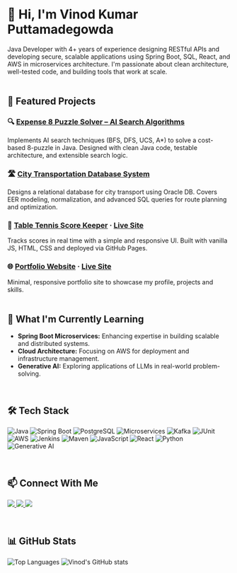 # 👋 Hi, I'm Vinod Kumar Puttamadegowda

Java Developer with 4+ years of experience designing RESTful APIs and developing secure, scalable applications using Spring Boot, SQL, React, and AWS in microservices architecture. I'm passionate about clean architecture, well-tested code, and building tools that work at scale.    
<br>

## 🚀 Featured Projects

### 🔍 [Expense 8 Puzzle Solver – AI Search Algorithms](https://github.com/vinodpgowda/AI-8-puzzle-solver)
Implements AI search techniques (BFS, DFS, UCS, A*) to solve a cost-based 8-puzzle in Java. Designed with clean Java code, testable architecture, and extensible search logic.

### 🛣️ [City Transportation Database System](https://github.com/harshitha-ravi/city-transportation-database-system)
Designs a relational database for city transport using Oracle DB. Covers EER modeling, normalization, and advanced SQL queries for route planning and optimization.

### 🏓 [Table Tennis Score Keeper](https://github.com/vinodpgowda/score-keeper) · [Live Site](https://vinodpgowda.github.io/score-keeper/)
Tracks scores in real time with a simple and responsive UI. Built with vanilla JS, HTML, CSS and deployed via GitHub Pages.

### 🌐 [Portfolio Website](https://github.com/vinodpgowda/portfolio-website) · [Live Site](https://vinodpgowda.github.io/portfolio/)
Minimal, responsive portfolio site to showcase my profile, projects and skills.  
<br>


## 🌱 What I'm Currently Learning
- **Spring Boot Microservices:** Enhancing expertise in building scalable and distributed systems.
- **Cloud Architecture:** Focusing on AWS for deployment and infrastructure management.
- **Generative AI:** Exploring applications of LLMs in real-world problem-solving.  
<br>

## 🛠️ Tech Stack

<p align="left">
  <img src="https://img.shields.io/badge/Java-007396?style=for-the-badge&logo=java&logoColor=white" alt="Java"/>
  <img src="https://img.shields.io/badge/Spring_Boot-6DB33F?style=for-the-badge&logo=spring-boot&logoColor=white" alt="Spring Boot"/>
  <img src="https://img.shields.io/badge/PostgreSQL-336791?style=for-the-badge&logo=postgresql&logoColor=white" alt="PostgreSQL"/>
  <img src="https://img.shields.io/badge/Microservices-FF6F00?style=for-the-badge&logo=stackshare&logoColor=white" alt="Microservices"/>
  <img src="https://img.shields.io/badge/Kafka-231F20?style=for-the-badge&logo=apache-kafka&logoColor=white" alt="Kafka"/>
  <img src="https://img.shields.io/badge/JUnit-25A162?style=for-the-badge&logo=junit5&logoColor=white" alt="JUnit"/>
  <img src="https://img.shields.io/badge/AWS-232F3E?style=for-the-badge&logo=amazonaws&logoColor=white" alt="AWS"/>
  <img src="https://img.shields.io/badge/Jenkins-D24939?style=for-the-badge&logo=jenkins&logoColor=white" alt="Jenkins"/>
  <img src="https://img.shields.io/badge/Maven-C71A36?style=for-the-badge&logo=apachemaven&logoColor=white" alt="Maven"/>
  <img src="https://img.shields.io/badge/JavaScript-F7DF1E?style=for-the-badge&logo=javascript&logoColor=black" alt="JavaScript"/>
  <img src="https://img.shields.io/badge/React-20232A?style=for-the-badge&logo=react&logoColor=61DAFB" alt="React"/>
  <img src="https://img.shields.io/badge/Python-3776AB?style=for-the-badge&logo=python&logoColor=white" alt="Python"/>
  <img src="https://img.shields.io/badge/Generative%20AI-000000?style=for-the-badge&logo=openai&logoColor=white" alt="Generative AI"/>
</p>
<br>

## 📫 Connect With Me

<p align="left">
  <a href="mailto:vinodkputtamadegowda@gmail.com">
    <img src="https://img.shields.io/badge/Email-D14836?style=for-the-badge&logo=gmail&logoColor=white"/>
  </a>
  <a href="https://www.linkedin.com/in/vinodpgowda">
    <img src="https://img.shields.io/badge/LinkedIn-0077B5?style=for-the-badge&logo=linkedin&logoColor=white"/>
  </a>
  <a href="https://github.com/vinodpgowda">
    <img src="https://img.shields.io/badge/GitHub-181717?style=for-the-badge&logo=github&logoColor=white"/>
  </a>
</p>
<br>

## 📊 GitHub Stats

![Top Languages](https://github-readme-stats.vercel.app/api/top-langs/?username=vinodpgowda&layout=compact&theme=radical)
![Vinod's GitHub stats](https://github-readme-stats.vercel.app/api?username=vinodpgowda&show_icons=true&theme=radical)
